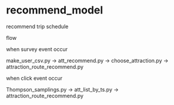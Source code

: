 # recommend_model
recommend trip schedule

flow

when survey event occur

make_user_csv.py -> att_recommend.py -> choose_attraction.py -> attraction_route_recommend.py

when click event occur

Thompson_samplings.py -> att_list_by_ts.py -> attraction_route_recommend.py
